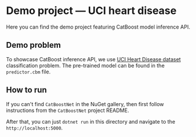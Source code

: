 Demo project — UCI heart disease
===

Here you can find the demo project featuring CatBoost model inference API.

Demo problem
---

To showcase CatBoost inference API, we use [UCI Heart Disease dataset](https://www.kaggle.com/ronitf/heart-disease-uci) classification problem. The pre-trained model can be found in the `predictor.cbm` file.

How to run
---

If you can't find `CatBoostNet` in the NuGet gallery, then first follow instructions from the `CatBoostNet` project README.

After that, you can just `dotnet run` in this directory and navigate to the `http://localhost:5000`.